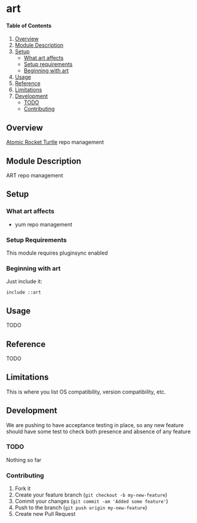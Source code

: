 # art

#### Table of Contents

1. [Overview](#overview)
2. [Module Description](#module-description)
3. [Setup](#setup)
    * [What art affects](#what-art-affects)
    * [Setup requirements](#setup-requirements)
    * [Beginning with art](#beginning-with-art)
4. [Usage](#usage)
5. [Reference](#reference)
5. [Limitations](#limitations)
6. [Development](#development)
    * [TODO](#todo)
    * [Contributing](#contributing)

## Overview

[Atomic Rocket Turtle](https://wiki.atomicorp.com/wiki/index.php/Atomic) repo management

## Module Description

ART repo management

## Setup

### What art affects

*  yum repo management

### Setup Requirements

This module requires pluginsync enabled

### Beginning with art

Just include it:

```
include ::art
```

## Usage

TODO

## Reference

TODO

## Limitations

This is where you list OS compatibility, version compatibility, etc.

## Development

We are pushing to have acceptance testing in place, so any new feature should
have some test to check both presence and absence of any feature

### TODO

Nothing so far

### Contributing

1. Fork it
2. Create your feature branch (`git checkout -b my-new-feature`)
3. Commit your changes (`git commit -am 'Added some feature'`)
4. Push to the branch (`git push origin my-new-feature`)
5. Create new Pull Request
